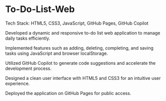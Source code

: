 # To-Do-List-Web
Tech Stack: HTML5, CSS3, JavaScript, GitHub Pages, GitHub Copilot

Developed a dynamic and responsive to-do list web application to manage daily tasks efficiently.

Implemented features such as adding, deleting, completing, and saving tasks using JavaScript and browser localStorage.

Utilized GitHub Copilot to generate code suggestions and accelerate the development process.

Designed a clean user interface with HTML5 and CSS3 for an intuitive user experience.

Deployed the application on GitHub Pages for public access.
